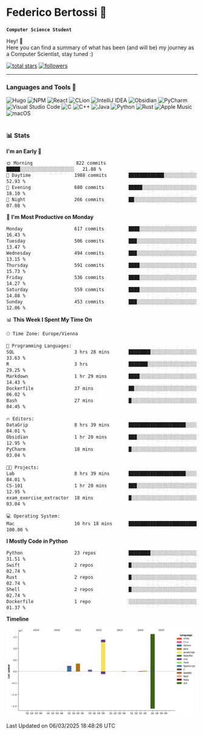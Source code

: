 # Federico Bertossi 🚀

**`Computer Science Student`**

[//]: # (Thanks to @ForrestKnight for the inspiration.)

<!-- TODO: Insert a banner image -->

Hey! 👋</br>
Here you can find a summary of what has been (and will be) my journey as a Computer Scientist, stay tuned :)

   <p>
      <a href="https://github.com/mrBymax?tab=repositories&sort=stargazers">
         <img alt="total stars" title="Total stars on GitHub" src="https://custom-icon-badges.demolab.com/github/stars/mrBymax?color=55960c&style=for-the-badge&labelColor=488207&logo=star"/></a>
<a href="https://github.com/mrBymax?tab=followers">
         <img alt="followers" title="Follow me on Github" src="https://custom-icon-badges.demolab.com/github/followers/mrBymax?color=236ad3&labelColor=1155ba&style=for-the-badge&logo=person-add&label=Follow&logoColor=white"/></a>
   </p>

---

<!-- TODO: Insert a GIF -->
### Languages and Tools 🧰

<!-- TODO: Change it with shields -->
![Hugo](https://img.shields.io/badge/Hugo-black.svg?style=for-the-badge&logo=Hugo)
![NPM](https://img.shields.io/badge/NPM-%23CB3837.svg?style=for-the-badge&logo=npm&logoColor=white)
![React](https://img.shields.io/badge/react-%2320232a.svg?style=for-the-badge&logo=react&logoColor=%2361DAFB)
![CLion](https://img.shields.io/badge/CLion-black?style=for-the-badge&logo=clion&logoColor=white)
![IntelliJ IDEA](https://img.shields.io/badge/IntelliJIDEA-000000.svg?style=for-the-badge&logo=intellij-idea&logoColor=white)
![Obsidian](https://img.shields.io/badge/Obsidian-%23483699.svg?style=for-the-badge&logo=obsidian&logoColor=white)
![PyCharm](https://img.shields.io/badge/pycharm-143?style=for-the-badge&logo=pycharm&logoColor=black&color=black&labelColor=green)
![Visual Studio Code](https://img.shields.io/badge/Visual%20Studio%20Code-0078d7.svg?style=for-the-badge&logo=visual-studio-code&logoColor=white)
![C](https://img.shields.io/badge/c-%2300599C.svg?style=for-the-badge&logo=c&logoColor=white)
![C++](https://img.shields.io/badge/c++-%2300599C.svg?style=for-the-badge&logo=c%2B%2B&logoColor=white)
![Java](https://img.shields.io/badge/java-%23ED8B00.svg?style=for-the-badge&logo=openjdk&logoColor=white)
![Python](https://img.shields.io/badge/python-3670A0?style=for-the-badge&logo=python&logoColor=ffdd54)
![Rust](https://img.shields.io/badge/Rust-000000?logo=Rust&logoColor=white)
![Apple Music](https://img.shields.io/badge/Apple_Music-9933CC?style=for-the-badge&logo=apple-music&logoColor=white)
![macOS](https://img.shields.io/badge/mac%20os-000000?style=for-the-badge&logo=macos&logoColor=F0F0F0)


#

### 📊 Stats

<!-- ![My GitHub stats](https://github-readme-stats.vercel.app/api?username=mrBymax&show_icons=true&theme=dracula) -->


<!--START_SECTION:waka-->
**I'm an Early 🐤** 

```text
🌞 Morning                822 commits         █████░░░░░░░░░░░░░░░░░░░░   21.88 % 
🌆 Daytime                1988 commits        █████████████░░░░░░░░░░░░   52.93 % 
🌃 Evening                680 commits         █████░░░░░░░░░░░░░░░░░░░░   18.10 % 
🌙 Night                  266 commits         ██░░░░░░░░░░░░░░░░░░░░░░░   07.08 % 
```
📅 **I'm Most Productive on Monday** 

```text
Monday                   617 commits         ████░░░░░░░░░░░░░░░░░░░░░   16.43 % 
Tuesday                  506 commits         ███░░░░░░░░░░░░░░░░░░░░░░   13.47 % 
Wednesday                494 commits         ███░░░░░░░░░░░░░░░░░░░░░░   13.15 % 
Thursday                 591 commits         ████░░░░░░░░░░░░░░░░░░░░░   15.73 % 
Friday                   536 commits         ████░░░░░░░░░░░░░░░░░░░░░   14.27 % 
Saturday                 559 commits         ████░░░░░░░░░░░░░░░░░░░░░   14.88 % 
Sunday                   453 commits         ███░░░░░░░░░░░░░░░░░░░░░░   12.06 % 
```


📊 **This Week I Spent My Time On** 

```text
🕑︎ Time Zone: Europe/Vienna

💬 Programming Languages: 
SQL                      3 hrs 28 mins       ████████░░░░░░░░░░░░░░░░░   33.63 % 
R                        3 hrs               ███████░░░░░░░░░░░░░░░░░░   29.25 % 
Markdown                 1 hr 29 mins        ████░░░░░░░░░░░░░░░░░░░░░   14.43 % 
Dockerfile               37 mins             ██░░░░░░░░░░░░░░░░░░░░░░░   06.02 % 
Bash                     27 mins             █░░░░░░░░░░░░░░░░░░░░░░░░   04.45 % 

🔥 Editors: 
DataGrip                 8 hrs 39 mins       █████████████████████░░░░   84.01 % 
Obsidian                 1 hr 20 mins        ███░░░░░░░░░░░░░░░░░░░░░░   12.95 % 
PyCharm                  18 mins             █░░░░░░░░░░░░░░░░░░░░░░░░   03.04 % 

🐱‍💻 Projects: 
Lab                      8 hrs 39 mins       █████████████████████░░░░   84.01 % 
CS-101                   1 hr 20 mins        ███░░░░░░░░░░░░░░░░░░░░░░   12.95 % 
exam_exercise_extractor  18 mins             █░░░░░░░░░░░░░░░░░░░░░░░░   03.04 % 

💻 Operating System: 
Mac                      10 hrs 18 mins      █████████████████████████   100.00 % 
```

**I Mostly Code in Python** 

```text
Python                   23 repos            ████████░░░░░░░░░░░░░░░░░   31.51 % 
Swift                    2 repos             █░░░░░░░░░░░░░░░░░░░░░░░░   02.74 % 
Rust                     2 repos             █░░░░░░░░░░░░░░░░░░░░░░░░   02.74 % 
Shell                    2 repos             █░░░░░░░░░░░░░░░░░░░░░░░░   02.74 % 
Dockerfile               1 repo              ░░░░░░░░░░░░░░░░░░░░░░░░░   01.37 % 
```



**Timeline**

![Lines of Code chart](https://raw.githubusercontent.com/mrBymax/mrBymax/main/assets/bar_graph.png)


 Last Updated on 06/03/2025 18:48:26 UTC
<!--END_SECTION:waka-->


[linkedin]: https://linkedin.com/federico-bertossi
[website]:  https://www.federicobertossi.com

</details>
